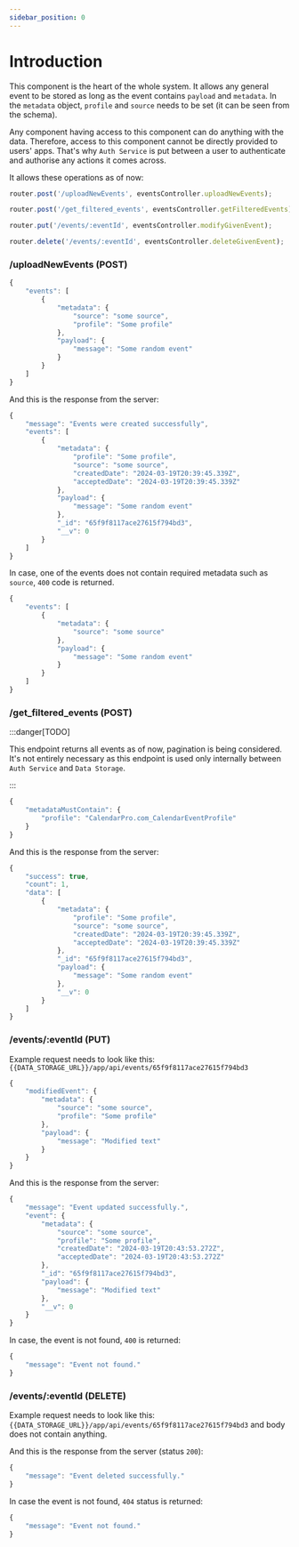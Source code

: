 ```yaml
---
sidebar_position: 0
---
```


# Introduction

This component is the heart of the whole system. It allows any general event to be stored as long as the event contains `payload` and `metadata`. In the `metadata` object, `profile` and `source` needs to be set (it can be seen from the schema).

Any component having access to this component can do anything with the data. Therefore, access to this component cannot be directly provided to users' apps. That's why `Auth Service` is put between a user to authenticate and authorise any actions it comes across.

It allows these operations as of now:

```js title="EventsRoutes.js"
router.post('/uploadNewEvents', eventsController.uploadNewEvents);

router.post('/get_filtered_events', eventsController.getFilteredEvents);

router.put('/events/:eventId', eventsController.modifyGivenEvent);

router.delete('/events/:eventId', eventsController.deleteGivenEvent);
```

### /uploadNewEvents (POST)

```js title="Example body in the request"
{
    "events": [
        {
            "metadata": {
                "source": "some source",
                "profile": "Some profile"
            },
            "payload": {
                "message": "Some random event"
            }
        }
    ]
}
```

And this is the response from the server:

```js title="Response"
{
    "message": "Events were created successfully",
    "events": [
        {
            "metadata": {
                "profile": "Some profile",
                "source": "some source",
                "createdDate": "2024-03-19T20:39:45.339Z",
                "acceptedDate": "2024-03-19T20:39:45.339Z"
            },
            "payload": {
                "message": "Some random event"
            },
            "_id": "65f9f8117ace27615f794bd3",
            "__v": 0
        }
    ]
}
```

In case, one of the events does not contain required metadata such as `source`, `400` code is returned.

```js title="Wrong Response"
{
    "events": [
        {
            "metadata": {
                "source": "some source"
            },
            "payload": {
                "message": "Some random event"
            }
        }
    ]
}
```

### /get_filtered_events (POST)

:::danger[TODO]

This endpoint returns all events as of now, pagination is being considered. It's not entirely necessary as this endpoint is used only internally between `Auth Service` and `Data Storage`.

:::

```js title="Example body in the request"
{
    "metadataMustContain": {
        "profile": "CalendarPro.com_CalendarEventProfile"
    }
}
```

And this is the response from the server:
```js title="Response"
{
    "success": true,
    "count": 1,
    "data": [
        {
            "metadata": {
                "profile": "Some profile",
                "source": "some source",
                "createdDate": "2024-03-19T20:39:45.339Z",
                "acceptedDate": "2024-03-19T20:39:45.339Z"
            },
            "_id": "65f9f8117ace27615f794bd3",
            "payload": {
                "message": "Some random event"
            },
            "__v": 0
        }
    ]
}
```

### /events/:eventId (PUT)

Example request needs to look like this: `{{DATA_STORAGE_URL}}/app/api/events/65f9f8117ace27615f794bd3`

```js title="Example body in the request"
{
    "modifiedEvent": {
        "metadata": {
            "source": "some source",
            "profile": "Some profile"
        },
        "payload": {
            "message": "Modified text"
        }
    }
}
```

And this is the response from the server:

```js title="Response"
{
    "message": "Event updated successfully.",
    "event": {
        "metadata": {
            "source": "some source",
            "profile": "Some profile",
            "createdDate": "2024-03-19T20:43:53.272Z",
            "acceptedDate": "2024-03-19T20:43:53.272Z"
        },
        "_id": "65f9f8117ace27615f794bd3",
        "payload": {
            "message": "Modified text"
        },
        "__v": 0
    }
}
```

In case, the event is not found, `400` is returned:

```js title="Wrong Response"
{
    "message": "Event not found."
}
```

### /events/:eventId (DELETE)

Example request needs to look like this: `{{DATA_STORAGE_URL}}/app/api/events/65f9f8117ace27615f794bd3` and body does not contain anything.

And this is the response from the server (status `200`):

```js title="Response"
{
    "message": "Event deleted successfully."
}
```

In case the event is not found, `404` status is returned: 

```js title="Wrong Response"
{
    "message": "Event not found."
}
```